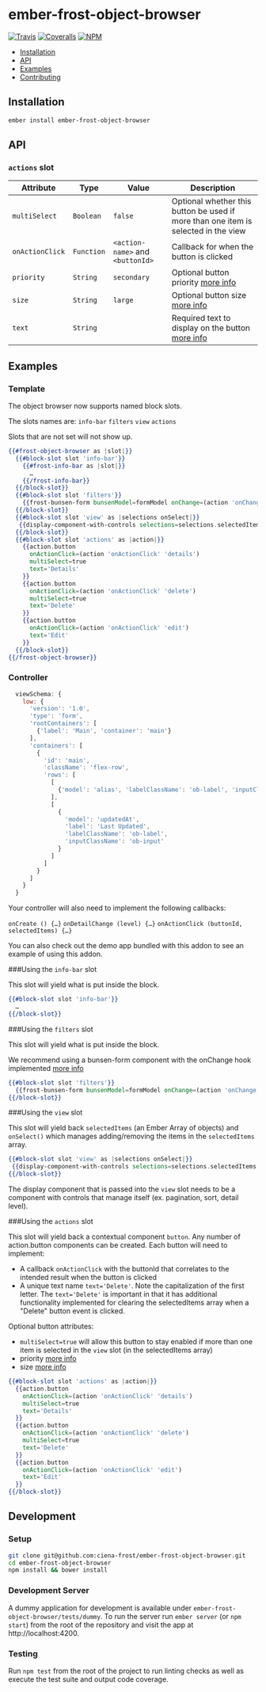 # ember-frost-object-browser

[![Travis][ci-img]][ci-url] [![Coveralls][cov-img]][cov-url] [![NPM][npm-img]][npm-url]

* [Installation](#installation)
* [API](#api)
* [Examples](#examples)
* [Contributing](#contributing)

## Installation

```bash
ember install ember-frost-object-browser
```

## API

### `actions` slot
| Attribute | Type | Value | Description |
| --------- | ---- | ----- | ----------- |
| `multiSelect` | `Boolean`  | `false` | Optional whether this button be used if more than one item is selected in the view |
| `onActionClick` | `Function` | `<action-name>` and `<buttonId>` | Callback for when the button is clicked |
| `priority` | `String` | `secondary` | Optional button priority [more info](https://github.com/ciena-frost/ember-frost-core/blob/master/frost-button.md) |
| `size` | `String` | `large` | Optional button size [more info](https://github.com/ciena-frost/ember-frost-core/blob/master/frost-button.md) |
| `text` | `String` | | Required text to display on the button [more info](https://github.com/ciena-frost/ember-frost-core/blob/master/frost-button.md) |

## Examples

### Template

The object browser now supports named block slots.

The slots names are: `info-bar` `filters` `view` `actions`

Slots that are not set will not show up.

```handlebars
{{#frost-object-browser as |slot|}}
  {{#block-slot slot 'info-bar'}}
    {{#frost-info-bar as |slot|}}
      …
    {{/frost-info-bar}}
  {{/block-slot}}
  {{#block-slot slot 'filters'}}
    {{frost-bunsen-form bunsenModel=formModel onChange=(action 'onChange')}}
  {{/block-slot}}
  {{#block-slot slot 'view' as |selections onSelect|}}
   {{display-component-with-controls selections=selections.selectedItems onSelect=(action onSelect)}}
  {{/block-slot}}
  {{#block-slot slot 'actions' as |action|}}
    {{action.button
      onActionClick=(action 'onActionClick' 'details')
      multiSelect=true
      text='Details'
    }}
    {{action.button
      onActionClick=(action 'onActionClick' 'delete')
      multiSelect=true
      text='Delete'
    }}
    {{action.button
      onActionClick=(action 'onActionClick' 'edit')
      text='Edit'
    }}
  {{/block-slot}}
{{/frost-object-browser}}
```

### Controller

```js
  viewSchema: {
    low: {
      'version': '1.0',
      'type': 'form',
      'rootContainers': [
        {'label': 'Main', 'container': 'main'}
      ],
      'containers': [
        {
          'id': 'main',
          'className': 'flex-row',
          'rows': [
            [
              {'model': 'alias', 'labelClassName': 'ob-label', 'inputClassName': 'ob-input'}
            ],
            [
              {
                'model': 'updatedAt',
                'label': 'Last Updated',
                'labelClassName': 'ob-label',
                'inputClassName': 'ob-input'
              }
            ]
          ]
        }
      ]
    }
  }
```

Your controller will also need to implement the following callbacks:

`onCreate () {…}`
`onDetailChange (level) {…}`
`onActionClick (buttonId, selectedItems) {…}`

You can also check out the demo app bundled with this addon to see an example of using this addon.

###Using the `info-bar` slot

This slot will yield what is put inside the block.

```handlebars
{{#block-slot slot 'info-bar'}}
  …
{{/block-slot}}
```

###Using the `filters` slot

This slot will yield what is put inside the block.

We recommend using a bunsen-form component with the onChange hook implemented [more info](https://github.com/ciena-frost/ember-frost-bunsen#form-view)

```handlebars
{{#block-slot slot 'filters'}}
  {{frost-bunsen-form bunsenModel=formModel onChange=(action 'onChange')}}
{{/block-slot}}
```

###Using the `view` slot

This slot will yield back `selectedItems` (an Ember Array of objects) and `onSelect()` which manages
adding/removing the items in the `selectedItems` array.

```handlebars
{{#block-slot slot 'view' as |selections onSelect|}}
 {{display-component-with-controls selections=selections.selectedItems onSelect=(action onSelect)}}
{{/block-slot}}
```

The display component that is passed into the `view` slot needs to be a component with controls that manage
itself (ex. pagination, sort, detail level).

###Using the `actions` slot

This slot will yield back a contextual component `button`. Any number of action.button components can be created.
Each button will need to implement:

* A callback `onActionClick` with the buttonId that correlates to the intended result when the button is clicked
* A unique text name `text='Delete'`. Note the capitalization of the first letter. The `text='Delete'` is
important in that it has additional functionality implemented for clearing the selectedItems array when a "Delete"
button event is clicked.

Optional button attributes:

* `multiSelect=true` will allow this button to stay enabled if more than one item is selected in the `view` slot (in the selectedItems array)
* priority [more info](https://github.com/ciena-frost/ember-frost-core/blob/master/frost-button.md)
* size [more info](https://github.com/ciena-frost/ember-frost-core/blob/master/frost-button.md)

```handlebars
{{#block-slot slot 'actions' as |action|}}
  {{action.button
    onActionClick=(action 'onActionClick' 'details')
    multiSelect=true
    text='Details'
  }}
  {{action.button
    onActionClick=(action 'onActionClick' 'delete')
    multiSelect=true
    text='Delete'
  }}
  {{action.button
    onActionClick=(action 'onActionClick' 'edit')
    text='Edit'
  }}
{{/block-slot}}
```

## Development

### Setup

```bash
git clone git@github.com:ciena-frost/ember-frost-object-browser.git
cd ember-frost-object-browser
npm install && bower install
```

### Development Server

A dummy application for development is available under `ember-frost-object-browser/tests/dummy`.
To run the server run `ember server` (or `npm start`) from the root of the repository and
visit the app at http://localhost:4200.

### Testing

Run `npm test` from the root of the project to run linting checks as well as execute the test suite
and output code coverage.

[ci-img]: https://img.shields.io/travis/ciena-frost/ember-frost-object-browser.svg "CI Build Status"
[ci-url]: https://travis-ci.org/ciena-frost/ember-frost-object-browser

[cov-img]: https://img.shields.io/coveralls/ciena-frost/ember-frost-object-browser.svg "Code Coverage"
[cov-url]: https://coveralls.io/github/ciena-frost/ember-frost-object-browser

[npm-img]: https://img.shields.io/npm/v/ember-frost-object-browser.svg "Version"
[npm-url]: https://www.npmjs.com/package/ember-frost-object-browser

